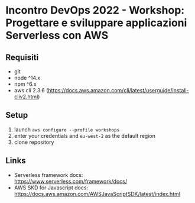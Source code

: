 # Incontro DevOps 2022 - Workshop: Progettare e sviluppare applicazioni Serverless con AWS

## Requisiti

- git
- node ^14.x
- npm ^6.x
- aws cli 2.3.6 (https://docs.aws.amazon.com/cli/latest/userguide/install-cliv2.html)

## Setup

1) launch `aws configure --profile workshops`
2) enter your credentials and `eu-west-2` as the default region
3) clone repository

## Links

- Serverless framework docs: https://www.serverless.com/framework/docs/
- AWS SKD for Javascript docs: https://docs.aws.amazon.com/AWSJavaScriptSDK/latest/index.html

